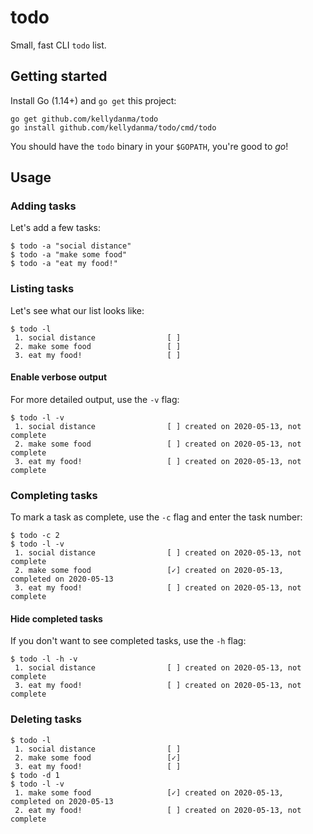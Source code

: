 # todo

Small, fast CLI `todo` list.

## Getting started

Install Go (1.14+) and `go get` this project:

```
go get github.com/kellydanma/todo
go install github.com/kellydanma/todo/cmd/todo
```

You should have the `todo` binary in your `$GOPATH`, you're good to _go_!

## Usage

### Adding tasks

Let's add a few tasks:

```
$ todo -a "social distance"
$ todo -a "make some food"
$ todo -a "eat my food!"
```

### Listing tasks

Let's see what our list looks like:

```
$ todo -l
 1. social distance                [ ]
 2. make some food                 [ ]
 3. eat my food!                   [ ]
```

#### Enable verbose output

For more detailed output, use the `-v` flag:

```
$ todo -l -v
 1. social distance                [ ] created on 2020-05-13, not complete
 2. make some food                 [ ] created on 2020-05-13, not complete
 3. eat my food!                   [ ] created on 2020-05-13, not complete
```

### Completing tasks

To mark a task as complete, use the `-c` flag and enter the task number:

```
$ todo -c 2
$ todo -l -v
 1. social distance                [ ] created on 2020-05-13, not complete
 2. make some food                 [✓] created on 2020-05-13, completed on 2020-05-13
 3. eat my food!                   [ ] created on 2020-05-13, not complete
```

#### Hide completed tasks

If you don't want to see completed tasks, use the `-h` flag:

```
$ todo -l -h -v
 1. social distance                [ ] created on 2020-05-13, not complete
 3. eat my food!                   [ ] created on 2020-05-13, not complete
```

### Deleting tasks

```
$ todo -l
 1. social distance                [ ]
 2. make some food                 [✓]
 3. eat my food!                   [ ]
$ todo -d 1
$ todo -l -v
 1. make some food                 [✓] created on 2020-05-13, completed on 2020-05-13
 2. eat my food!                   [ ] created on 2020-05-13, not complete
```
